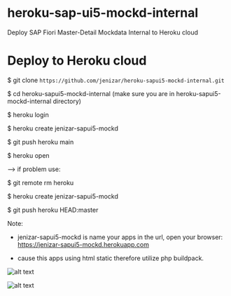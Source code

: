 # heroku-sap-ui5-mockd-internal
Deploy SAP Fiori Master-Detail Mockdata Internal to Heroku cloud

# Deploy to Heroku cloud

$ git clone `https://github.com/jenizar/heroku-sapui5-mockd-internal.git`

$ cd heroku-sapui5-mockd-internal (make sure you are in heroku-sapui5-mockd-internal directory)

$ heroku login

$ heroku create jenizar-sapui5-mockd

$ git push heroku main

$ heroku open

--> if problem use:

$ git remote rm heroku

$ heroku create jenizar-sapui5-mockd

$ git push heroku HEAD:master

Note:

- jenizar-sapui5-mockd is name your apps in the url, open your browser: https://jenizar-sapui5-mockd.herokuapp.com

- cause this apps using html static therefore utilize php buildpack. 

![alt text](https://github.com/jenizar/heroku-sapui5-mockd-internal/blob/main/Screenshot/Screenshot%20from%202021-12-19%2016-29-10.png)

![alt text](https://github.com/jenizar/heroku-sapui5-mockd-internal/blob/main/Screenshot/Screenshot%20from%202021-12-19%2016-29-23.png)
